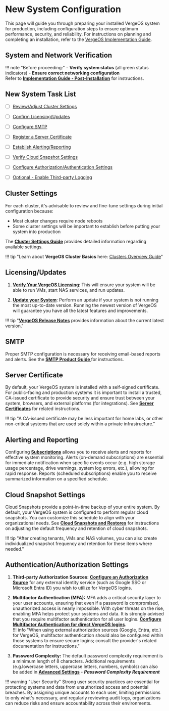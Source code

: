 # New System Configuration


This page will guide you through preparing your installed VergeOS system for production, including configuration steps to ensure optimum performance, security, and reliability.  For instructions on planning and completing an installation, refer to the [VergeOS Implementation Guide](/implementation-guide/intro).


## System and Network Verification
!!! note "Before proceeding:" 
    - **Verify system status** (all green status indicators) 
    - **Ensure correct networking configuration**   
    Refer to **[Implementation Guide - Post-Installation](/implementation-guide/post-installation)** for instructions.   


## New System Task List

- [ ] [Review/Adjust Cluster Settings](#cluster-settings) 
- [ ] [Confirm Licensing/Updates](#licensingupdates) 
- [ ] [Configure SMTP](#smtp)
- [ ] [Register a Server Certificate](#server-certificate)  
- [ ] [Establish Alerting/Reporting](#alerting-and-reporting)  
- [ ] [Verify Cloud Snapshot Settings](#cloud-snapshot-settings)  
- [ ] [Configure Authorization/Authentication Settings](#authenticationauthorization-settings)
- [ ] [Optional - Enable Third-party Logging](/knowledge-base/enabling-external-log-collection)


## Cluster Settings

For each cluster, it's advisable to review and fine-tune settings during initial configuration because: 

   * Most cluster changes require node reboots  
   * Some cluster settings will be important to establish before putting your system into production

 The **[Cluster Settings Guide](/product-guide/system/cluster-settings)** provides detailed information regarding available settings.

!!! tip "Learn about **VergeOS Cluster Basics** here: [Clusters Overview Guide](/product-guide/system/clusters-overview)"


## Licensing/Updates
   
1. **[Verify Your VergeOS Licensing](/product-guide/system/license-updates-verify)**: This will ensure your system will be able to run VMs, start NAS services, and run updates.

2. **[Update your System](/knowledge-base/updating-vergeos-system)**: Perform an update if your system is not running the most up-to-date version. Running the newest version of VergeOS will guarantee you have all the latest features and improvements.  

!!! tip "**[VergeOS Release Notes](/release-notes/release-notes-overview)** provides information about the current latest version."  


## SMTP
Proper SMTP configuration is necessary for receiving email-based reports and alerts. See the **[SMTP Product Guide ](/product-guide/system/smtp)** for instructions.


## Server Certificate

By default, your VergeOS system is installed with a self-signed certificate. For public-facing and production systems it is important to install a trusted, CA-issued certificate to provide security and ensure trust between your system, browsers, and external platforms (for integrations). See **[Server Certificates](/product-guide/system/certificates)** for related instructions. 

!!! tip "A CA-issued certificate may be less important for home labs, or other non-critical systems that are used solely within a private infrastructure."  


## Alerting and Reporting

Configuring **[Subscriptions](/product-guide/system/subscriptions-overview)** allows you to receive alerts and reports for effective system monitoring. Alerts (on-demand subscriptions) are essential for immediate notification when specific events occur (e.g. high storage usage percentage, drive warnings, system log errors, etc.), allowing for rapid response. Reports (scheduled subscriptions) enable you to receive summarized information on a specified schedule.

## Cloud Snapshot Settings
 
Cloud Snapshots provide a point-in-time backup of your entire system.  By default, your VergeOS system is configured to perform regular cloud snapshots.  You can customize this schedule to align with your organizational needs. See **[Cloud Snapshots and Restores](/product-guide/backup-dr/cloud-snapshot-restore)** for instructions on adjusting the default frequency and retention of cloud snapshots.   


!!! tip "After creating tenants, VMs and NAS volumes, you can also create individualized snapshot frequency and retention for these items where needed."  

## Authentication/Authorization Settings

   1. **Third-party Authorization Sources:** **[Configure an Authorization Source](/product-guide/auth/auth-sources-overview)** for any external identity service (such as Google SSO or Microsoft Entra ID) you wish to utilize for VergeOS logins. 

   2. **Multifactor Authentication (MFA):** MFA adds a critical security layer to your user accounts, ensuring that even if a password is compromised, unauthorized access is nearly impossible. With cyber threats on the rise, enabling MFA helps protect your systems and data.  It is strongly advised that you require multifactor authentication for all user logins.  **[Configure Multifactor Authentication for direct VergeOS logins](/product-guide/auth/multifactor-auth)**.  
!!! info "When using external authorization sources (Google, Entra, etc.) for VergeOS, multifactor authentication should also be configured within those systems to ensure secure logins; consult the provider's related documentation for instructions."  

   3. **Password Complexity:** The default password complexity requirement is a minimum length of 8 characters. Additional requirements (e.g.lowercase letters, uppercase letters, numbers, symbols) can also be added in **[Advanced Settings](/product-guide/system/advanced-system-settings)** - ***Password Complexity Requirement***


!!! warning "User Security"
    Strong user security practices are essential for protecting systems and data from unauthorized access and potential breaches. By assigning unique accounts to each user, limiting permissions to only what's necessary, and regularly reviewing audit logs, organizations can reduce risks and ensure accountability across their environments.



